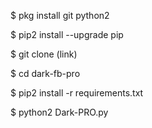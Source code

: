 $ pkg install git python2

$ pip2 install --upgrade pip

$ git clone (link)

$ cd dark-fb-pro

$ pip2 install -r requirements.txt

$ python2 Dark-PRO.py